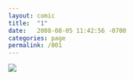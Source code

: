 ```yaml
---
layout: comic
title:  "1"
date:   2008-08-05 11:42:56 -0700
categories: page
permalink: /001
---
```

![](/pages/001.png) 
 
